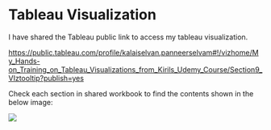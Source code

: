 # Tableau Visualization


I have shared the Tableau public link to access my tableau visualization.


https://public.tableau.com/profile/kalaiselvan.panneerselvam#!/vizhome/My_Hands-on_Training_on_Tableau_Visualizations_from_Kirils_Udemy_Course/Section9_VIztooltip?publish=yes


Check each section in shared workbook to find the contents shown in the below image:


![](https://github.com/kalai2033/Tableau_Visualization/blob/master/Tableau_Course_Contents.png)
